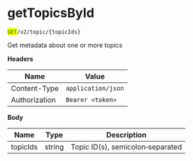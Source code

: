 # getTopicsById

<mark style="color:green;">`GET`</mark>`/v2/topic/{topicIds}`

Get metadata about one or more topics

**Headers**

| Name          | Value              |
| ------------- | ------------------ |
| Content-Type  | `application/json` |
| Authorization | `Bearer <token>`   |

**Body**

| Name     | Type   | Description                      |
| -------- | ------ | -------------------------------- |
| topicIds | string | Topic ID(s), semicolon‑separated |
